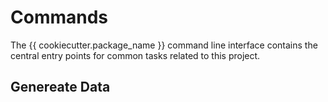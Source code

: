 # Commands

The {{ cookiecutter.package_name }} command line interface contains the 
central entry points for common tasks related to this project.

## Genereate Data
